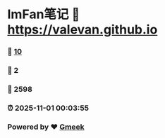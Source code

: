 # ImFan笔记 :link: https://valevan.github.io 
### :page_facing_up: [10](https://valevan.github.io/tag.html) 
### :speech_balloon: 2 
### :hibiscus: 2598 
### :alarm_clock: 2025-11-01 00:03:55 
### Powered by :heart: [Gmeek](https://github.com/Meekdai/Gmeek)
